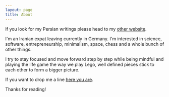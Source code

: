 ```yaml
---
layout: page
title: About
---
```


<p class="message">
  If you look for my Persian writings please head to my <a href="http://mehdix.ir"> other website</a>.
</p>

I'm an Iranian expat leaving currently in Germany. I'm interested in
science, software, entrepreneurship, minimalism, space, chess and a whole
bunch of other things.

I try to stay focused and move forward step by step while
being mindful and playing the life game the way we play Lego, well defined pieces
stick to each other to form a bigger picture.

If you want to drop me a line <a href="mailto:hi@mehdisadeghi.me">here you are</a>.


Thanks for reading!
